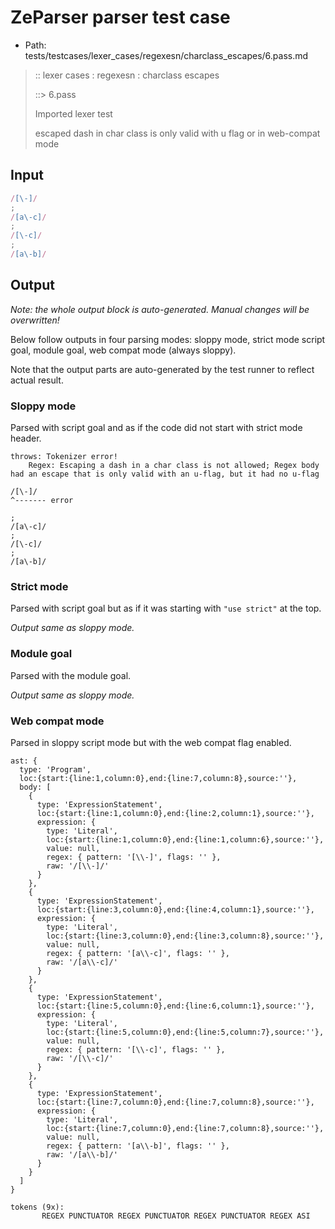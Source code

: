 # ZeParser parser test case

- Path: tests/testcases/lexer_cases/regexesn/charclass_escapes/6.pass.md

> :: lexer cases : regexesn : charclass escapes
>
> ::> 6.pass
>
> Imported lexer test
>
> escaped dash in char class is only valid with u flag or in web-compat mode

## Input

`````js
/[\-]/
;
/[a\-c]/
;
/[\-c]/
;
/[a\-b]/
`````

## Output

_Note: the whole output block is auto-generated. Manual changes will be overwritten!_

Below follow outputs in four parsing modes: sloppy mode, strict mode script goal, module goal, web compat mode (always sloppy).

Note that the output parts are auto-generated by the test runner to reflect actual result.

### Sloppy mode

Parsed with script goal and as if the code did not start with strict mode header.

`````
throws: Tokenizer error!
    Regex: Escaping a dash in a char class is not allowed; Regex body had an escape that is only valid with an u-flag, but it had no u-flag

/[\-]/
^------- error

;
/[a\-c]/
;
/[\-c]/
;
/[a\-b]/
`````

### Strict mode

Parsed with script goal but as if it was starting with `"use strict"` at the top.

_Output same as sloppy mode._

### Module goal

Parsed with the module goal.

_Output same as sloppy mode._

### Web compat mode

Parsed in sloppy script mode but with the web compat flag enabled.

`````
ast: {
  type: 'Program',
  loc:{start:{line:1,column:0},end:{line:7,column:8},source:''},
  body: [
    {
      type: 'ExpressionStatement',
      loc:{start:{line:1,column:0},end:{line:2,column:1},source:''},
      expression: {
        type: 'Literal',
        loc:{start:{line:1,column:0},end:{line:1,column:6},source:''},
        value: null,
        regex: { pattern: '[\\-]', flags: '' },
        raw: '/[\\-]/'
      }
    },
    {
      type: 'ExpressionStatement',
      loc:{start:{line:3,column:0},end:{line:4,column:1},source:''},
      expression: {
        type: 'Literal',
        loc:{start:{line:3,column:0},end:{line:3,column:8},source:''},
        value: null,
        regex: { pattern: '[a\\-c]', flags: '' },
        raw: '/[a\\-c]/'
      }
    },
    {
      type: 'ExpressionStatement',
      loc:{start:{line:5,column:0},end:{line:6,column:1},source:''},
      expression: {
        type: 'Literal',
        loc:{start:{line:5,column:0},end:{line:5,column:7},source:''},
        value: null,
        regex: { pattern: '[\\-c]', flags: '' },
        raw: '/[\\-c]/'
      }
    },
    {
      type: 'ExpressionStatement',
      loc:{start:{line:7,column:0},end:{line:7,column:8},source:''},
      expression: {
        type: 'Literal',
        loc:{start:{line:7,column:0},end:{line:7,column:8},source:''},
        value: null,
        regex: { pattern: '[a\\-b]', flags: '' },
        raw: '/[a\\-b]/'
      }
    }
  ]
}

tokens (9x):
       REGEX PUNCTUATOR REGEX PUNCTUATOR REGEX PUNCTUATOR REGEX ASI
`````

